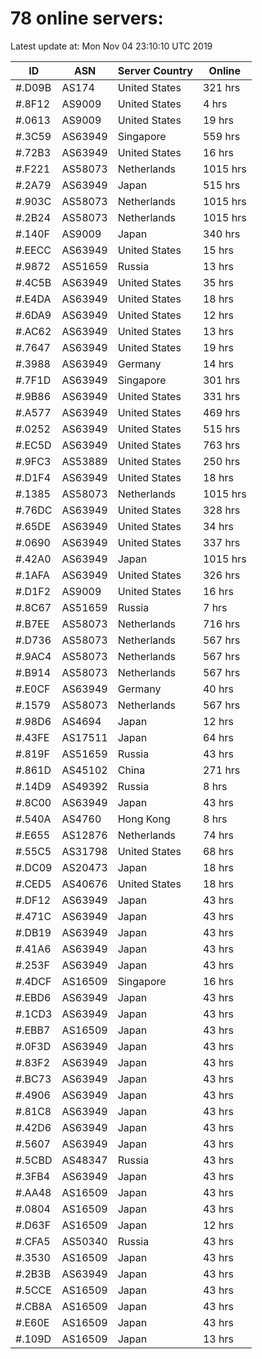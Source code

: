 # 78 online servers:

Latest update at: Mon Nov 04 23:10:10 UTC 2019

| ID | ASN | Server Country | Online |
| -- | --- | -------------- | ------ |
| #.D09B | AS174 | United States | 321 hrs |
| #.8F12 | AS9009 | United States | 4 hrs |
| #.0613 | AS9009 | United States | 19 hrs |
| #.3C59 | AS63949 | Singapore | 559 hrs |
| #.72B3 | AS63949 | United States | 16 hrs |
| #.F221 | AS58073 | Netherlands | 1015 hrs |
| #.2A79 | AS63949 | Japan | 515 hrs |
| #.903C | AS58073 | Netherlands | 1015 hrs |
| #.2B24 | AS58073 | Netherlands | 1015 hrs |
| #.140F | AS9009 | Japan | 340 hrs |
| #.EECC | AS63949 | United States | 15 hrs |
| #.9872 | AS51659 | Russia | 13 hrs |
| #.4C5B | AS63949 | United States | 35 hrs |
| #.E4DA | AS63949 | United States | 18 hrs |
| #.6DA9 | AS63949 | United States | 12 hrs |
| #.AC62 | AS63949 | United States | 13 hrs |
| #.7647 | AS63949 | United States | 19 hrs |
| #.3988 | AS63949 | Germany | 14 hrs |
| #.7F1D | AS63949 | Singapore | 301 hrs |
| #.9B86 | AS63949 | United States | 331 hrs |
| #.A577 | AS63949 | United States | 469 hrs |
| #.0252 | AS63949 | United States | 515 hrs |
| #.EC5D | AS63949 | United States | 763 hrs |
| #.9FC3 | AS53889 | United States | 250 hrs |
| #.D1F4 | AS63949 | United States | 18 hrs |
| #.1385 | AS58073 | Netherlands | 1015 hrs |
| #.76DC | AS63949 | United States | 328 hrs |
| #.65DE | AS63949 | United States | 34 hrs |
| #.0690 | AS63949 | United States | 337 hrs |
| #.42A0 | AS63949 | Japan | 1015 hrs |
| #.1AFA | AS63949 | United States | 326 hrs |
| #.D1F2 | AS9009 | United States | 16 hrs |
| #.8C67 | AS51659 | Russia | 7 hrs |
| #.B7EE | AS58073 | Netherlands | 716 hrs |
| #.D736 | AS58073 | Netherlands | 567 hrs |
| #.9AC4 | AS58073 | Netherlands | 567 hrs |
| #.B914 | AS58073 | Netherlands | 567 hrs |
| #.E0CF | AS63949 | Germany | 40 hrs |
| #.1579 | AS58073 | Netherlands | 567 hrs |
| #.98D6 | AS4694 | Japan | 12 hrs |
| #.43FE | AS17511 | Japan | 64 hrs |
| #.819F | AS51659 | Russia | 43 hrs |
| #.861D | AS45102 | China | 271 hrs |
| #.14D9 | AS49392 | Russia | 8 hrs |
| #.8C00 | AS63949 | Japan | 43 hrs |
| #.540A | AS4760 | Hong Kong | 8 hrs |
| #.E655 | AS12876 | Netherlands | 74 hrs |
| #.55C5 | AS31798 | United States | 68 hrs |
| #.DC09 | AS20473 | Japan | 18 hrs |
| #.CED5 | AS40676 | United States | 18 hrs |
| #.DF12 | AS63949 | Japan | 43 hrs |
| #.471C | AS63949 | Japan | 43 hrs |
| #.DB19 | AS63949 | Japan | 43 hrs |
| #.41A6 | AS63949 | Japan | 43 hrs |
| #.253F | AS63949 | Japan | 43 hrs |
| #.4DCF | AS16509 | Singapore | 16 hrs |
| #.EBD6 | AS63949 | Japan | 43 hrs |
| #.1CD3 | AS63949 | Japan | 43 hrs |
| #.EBB7 | AS16509 | Japan | 43 hrs |
| #.0F3D | AS63949 | Japan | 43 hrs |
| #.83F2 | AS63949 | Japan | 43 hrs |
| #.BC73 | AS63949 | Japan | 43 hrs |
| #.4906 | AS63949 | Japan | 43 hrs |
| #.81C8 | AS63949 | Japan | 43 hrs |
| #.42D6 | AS63949 | Japan | 43 hrs |
| #.5607 | AS63949 | Japan | 43 hrs |
| #.5CBD | AS48347 | Russia | 43 hrs |
| #.3FB4 | AS63949 | Japan | 43 hrs |
| #.AA48 | AS16509 | Japan | 43 hrs |
| #.0804 | AS16509 | Japan | 43 hrs |
| #.D63F | AS16509 | Japan | 12 hrs |
| #.CFA5 | AS50340 | Russia | 43 hrs |
| #.3530 | AS16509 | Japan | 43 hrs |
| #.2B3B | AS63949 | Japan | 43 hrs |
| #.5CCE | AS16509 | Japan | 43 hrs |
| #.CB8A | AS16509 | Japan | 43 hrs |
| #.E60E | AS16509 | Japan | 43 hrs |
| #.109D | AS16509 | Japan | 13 hrs |

